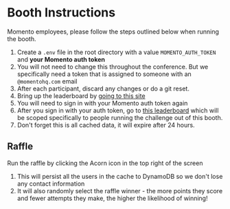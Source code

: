 # Booth Instructions

Momento employees, please follow the steps outlined below when running the booth.

1. Create a `.env` file in the root directory with a value `MOMENTO_AUTH_TOKEN` and **your Momento auth token**
  1. You will not need to change this throughout the conference. But we specifically need a token that is assigned to someone with an `@momentohq.com` email
2. After each participant, discard any changes or do a git reset.
3. Bring up the leaderboard by [going to this site](https://main.dyylgkl0zhy4y.amplifyapp.com/)
  1. You will need to sign in with your Momento auth token again
  2. After you sign in with your auth token, go to [this leaderboard](https://main.dyylgkl0zhy4y.amplifyapp.com/challenges/collections?event=serverless-anz) which will be scoped specifically to people running the challenge out of this booth.
4. Don't forget this is all cached data, it will expire after 24 hours.

## Raffle

Run the raffle by clicking the Acorn icon in the top right of the screen

  1. This will persist all the users in the cache to DynamoDB so we don't lose any contact information
  2. It will also randomly select the raffle winner - the more points they score and fewer attempts they make, the higher the likelihood of winning!